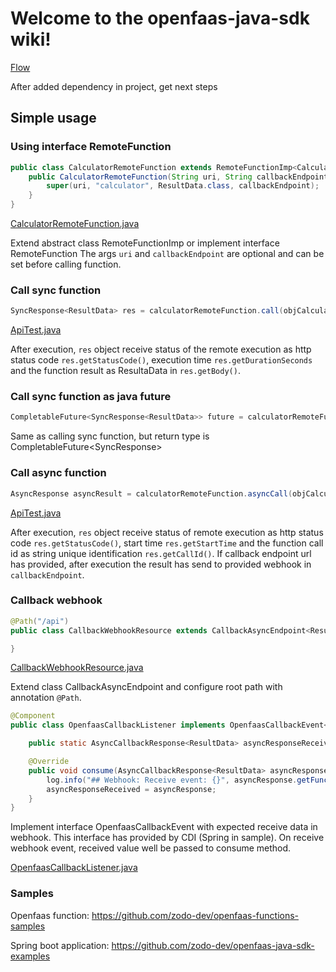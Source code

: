 # Welcome to the openfaas-java-sdk wiki!

[Flow](flow.md)

After added dependency in project, get next steps  

## Simple usage

### Using interface RemoteFunction

```java
public class CalculatorRemoteFunction extends RemoteFunctionImp<CalculatorData, ResultData> {
    public CalculatorRemoteFunction(String uri, String callbackEndpoint) {
        super(uri, "calculator", ResultData.class, callbackEndpoint);
    }
}
```
[CalculatorRemoteFunction.java](https://github.com/zodo-dev/openfaas-java-sdk/blob/main/src/test/java/dev/zodo/openfaas/api/CalculatorRemoteFunction.java)

Extend abstract class RemoteFunctionImp or implement interface RemoteFunction
The args `uri` and `callbackEndpoint` are optional and can be set before calling function.

### Call sync function

```java
SyncResponse<ResultData> res = calculatorRemoteFunction.call(objCalculatorData);
```
[ApiTest.java](https://github.com/zodo-dev/openfaas-java-sdk/blob/38f77373fb6be339b349e654bacf0d14d4e86cbc/src/test/java/dev/zodo/openfaas/api/ApiTest.java#L107)

After execution, `res` object receive status of the remote execution as http status code `res.getStatusCode()`, execution time `res.getDurationSeconds` and the function result as ResultaData in `res.getBody()`.

### Call sync function as java future

```java
CompletableFuture<SyncResponse<ResultData>> future = calculatorRemoteFunction.callFuture(objCalculatorData);
```

Same as calling sync function, but return type is CompletableFuture<SyncResponse<ResultData>>

### Call async function

```java
AsyncResponse asyncResult = calculatorRemoteFunction.asyncCall(objCalculatorData);
```
[ApiTest.java](https://github.com/zodo-dev/openfaas-java-sdk/blob/38f77373fb6be339b349e654bacf0d14d4e86cbc/src/test/java/dev/zodo/openfaas/api/ApiTest.java#L163)

After execution, `res` object receive status of remote execution as http status code `res.getStatusCode()`, start time `res.getStartTime` and the function call id as string unique identification `res.getCallId()`.
If callback endpoint url has provided, after execution the result has send to provided webhook in `callbackEndpoint`.

### Callback webhook

```java
@Path("/api")
public class CallbackWebhookResource extends CallbackAsyncEndpoint<ResultData> {

}
```
[CallbackWebhookResource.java](https://github.com/zodo-dev/openfaas-java-sdk/blob/38f77373fb6be339b349e654bacf0d14d4e86cbc/src/test/java/dev/zodo/openfaas/api/callback/CallbackWebhookResource.java)

Extend class CallbackAsyncEndpoint and configure root path with annotation `@Path`.

```java
@Component
public class OpenfaasCallbackListener implements OpenfaasCallbackEvent<ResultData> {

    public static AsyncCallbackResponse<ResultData> asyncResponseReceived;

    @Override
    public void consume(AsyncCallbackResponse<ResultData> asyncResponse) {
        log.info("## Webhook: Receive event: {}", asyncResponse.getFunctionName());
        asyncResponseReceived = asyncResponse;
    }
}
```
Implement interface OpenfaasCallbackEvent with expected receive data in webhook. This interface has provided by CDI (Spring in sample). On receive webhook event, received value well be passed to consume method. 

[OpenfaasCallbackListener.java](https://github.com/zodo-dev/openfaas-java-sdk/blob/38f77373fb6be339b349e654bacf0d14d4e86cbc/src/test/java/dev/zodo/openfaas/api/callback/OpenfaasCallbackListener.java)

### Samples

Openfaas function: https://github.com/zodo-dev/openfaas-functions-samples

Spring boot application: https://github.com/zodo-dev/openfaas-java-sdk-examples


